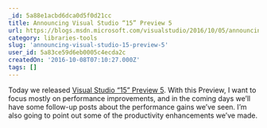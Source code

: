 ```yaml
---
_id: 5a88e1acbd6dca0d5f0d21cc
title: Announcing Visual Studio “15” Preview 5
url: https://blogs.msdn.microsoft.com/visualstudio/2016/10/05/announcing-visual-studio-15-preview-5/
category: libraries-tools
slug: 'announcing-visual-studio-15-preview-5'
user_id: 5a83ce59d6eb0005c4ecda2c
createdOn: '2016-10-08T07:10:27.000Z'
tags: []
---
```


Today we released <a href="https://www.visualstudio.com/visual-studio-pre-release-downloads/">Visual Studio “15” Preview 5</a>. With this Preview, I want to focus mostly on performance improvements, and in the coming days we’ll have some follow-up posts about the performance gains we’ve seen. I’m also going to point out some of the productivity enhancements we’ve made.
